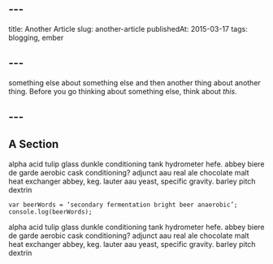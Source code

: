 ## ---
title: Another Article
slug: another-article
publishedAt: 2015-03-17
tags: blogging, ember
## ---
something else about something else and then another thing about another thing.
Before you go thinking about something else, think about *this*.
## ---

## A Section

alpha acid tulip glass dunkle conditioning tank hydrometer hefe. abbey biere de garde aerobic cask conditioning? adjunct aau real ale chocolate malt heat exchanger abbey, keg. lauter aau yeast, specific gravity. barley pitch dextrin

```
var beerWords = ‘secondary fermentation bright beer anaerobic’;
console.log(beerWords);
```

alpha acid tulip glass dunkle conditioning tank hydrometer hefe. abbey biere de garde aerobic cask conditioning? adjunct aau real ale chocolate malt heat exchanger abbey, keg. lauter aau yeast, specific gravity. barley pitch dextrin

